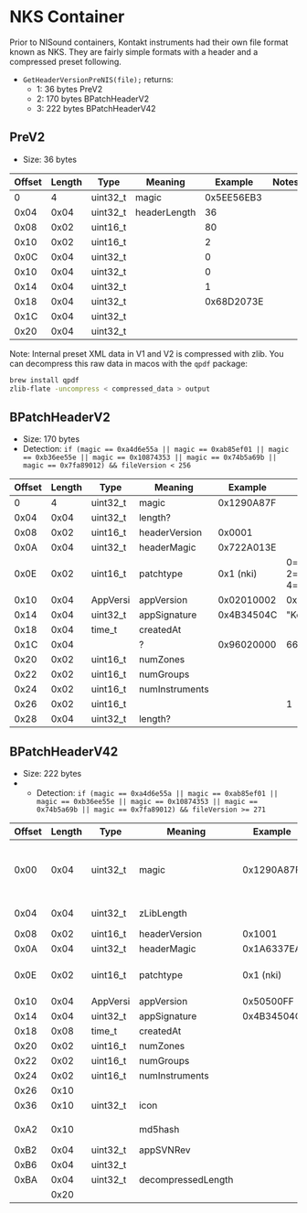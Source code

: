 # NKS Container

Prior to NISound containers, Kontakt instruments had their own file format known as NKS. They are fairly simple formats with a header and a compressed preset following.

- `GetHeaderVersionPreNIS(file);` returns:
  - 1: 36 bytes PreV2
  - 2: 170 bytes BPatchHeaderV2
  - 3: 222 bytes BPatchHeaderV42

## PreV2

- Size: 36 bytes

| Offset | Length | Type     | Meaning      | Example    | Notes |
| ------ | ------ | -------- | ------------ | ---------- | ----- |
| 0      | 4      | uint32_t | magic        | 0x5EE56EB3 |       |
| 0x04   | 0x04   | uint32_t | headerLength | 36         |       |
| 0x08   | 0x02   | uint16_t |              | 80         |       |
| 0x10   | 0x02   | uint16_t |              | 2          |       |
| 0x0C   | 0x04   | uint32_t |              | 0          |       |
| 0x10   | 0x04   | uint32_t |              | 0          |       |
| 0x14   | 0x04   | uint32_t |              | 1          |       |
| 0x18   | 0x04   | uint32_t |              | 0x68D2073E |       |
| 0x1C   | 0x04   | uint32_t |              |            |       |
| 0x20   | 0x04   | uint32_t |              |            |       |

Note: Internal preset XML data in V1 and V2 is compressed with zlib. You can decompress this raw data in macos with the `qpdf` package:

```bash
brew install qpdf
zlib-flate -uncompress < compressed_data > output
```

## BPatchHeaderV2

- Size: 170 bytes
- Detection: `if (magic == 0xa4d6e55a || magic == 0xab85ef01 || magic == 0xb36ee55e || magic == 0x10874353 || magic == 0x74b5a69b || magic == 0x7fa89012) && fileVersion < 256`

| Offset | Length | Type     | Meaning        | Example    | Notes                                    |
| ------ | ------ | -------- | -------------- | ---------- | ---------------------------------------- |
| 0      | 4      | uint32_t | magic          | 0x1290A87F |                                          |
| 0x04   | 0x04   | uint32_t | length?        |            |                                          |
| 0x08   | 0x02   | uint16_t | headerVersion  | 0x0001     |                                          |
| 0x0A   | 0x04   | uint32_t | headerMagic    | 0x722A013E |                                          |
| 0x0E   | 0x02   | uint16_t | patchtype      | 0x1 (nki)  | 0=nkm, 1=nki, 2=nkb, 3=nkp, 4=nkg, nkz=5 |
| 0x10   | 0x04   | AppVersi | appVersion     | 0x02010002 | 0x02010002=2.1.2                         |
| 0x14   | 0x04   | uint32_t | appSignature   | 0x4B34504C | "Kon2"                                   |
| 0x18   | 0x04   | time_t   | createdAt      |            |                                          |
| 0x1C   | 0x04   |          | ?              | 0x96020000 | 662, 1122                                |
| 0x20   | 0x02   | uint16_t | numZones       |            |                                          |
| 0x22   | 0x02   | uint16_t | numGroups      |            |                                          |
| 0x24   | 0x02   | uint16_t | numInstruments |            |                                          |
| 0x26   | 0x02   | uint16_t |                |            | 1                                        |
| 0x28   | 0x04   | uint32_t | length?        |            |                                          |

## BPatchHeaderV42

- Size: 222 bytes
- - Detection: `if (magic == 0xa4d6e55a || magic == 0xab85ef01 || magic == 0xb36ee55e || magic == 0x10874353 || magic == 0x74b5a69b || magic == 0x7fa89012) && fileVersion >= 271`

| Offset | Length | Type     | Meaning            | Example    | Notes                                                      |
| ------ | ------ | -------- | ------------------ | ---------- | ---------------------------------------------------------- |
| 0x00   | 0x04   | uint32_t | magic              | 0x1290A87F | 0xa4d6e55a, 0xab85ef01, 0xb36ee55e, 0x10874353, 0x74b5a69b |
| 0x04   | 0x04   | uint32_t | zLibLength         |            | Internal preset compressed size                            |
| 0x08   | 0x02   | uint16_t | headerVersion      | 0x1001     | Always 272                                                 |
| 0x0A   | 0x04   | uint32_t | headerMagic        | 0x1A6337EA |                                                            |
| 0x0E   | 0x02   | uint16_t | patchtype          | 0x1 (nki)  | 0=nkm, 1=nki, 2=nkb, 3=nkp, 4=nkg, nkz=5                   |
| 0x10   | 0x04   | AppVersi | appVersion         | 0x50500FF  | 0x5050FF=5.5.256                                           |
| 0x14   | 0x04   | uint32_t | appSignature       | 0x4B34504C | "Kon4"                                                     |
| 0x18   | 0x08   | time_t   | createdAt          |            |                                                            |
| 0x20   | 0x02   | uint16_t | numZones           |            |                                                            |
| 0x22   | 0x02   | uint16_t | numGroups          |            |                                                            |
| 0x24   | 0x02   | uint16_t | numInstruments     |            |                                                            |
| 0x26   | 0x10   |          |                    |            |                                                            |
| 0x36   | 0x10   | uint32_t | icon               |            | 0x1C is "New"                                              |
|        |        |          |                    |            |                                                            |
| 0xA2   | 0x10   |          | md5hash            |            | OpenSSL(?) EVP MD5                                         |
| 0xB2   | 0x04   | uint32_t | appSVNRev          |            |                                                            |
| 0xB6   | 0x04   | uint32_t |                    |            |                                                            |
| 0xBA   | 0x04   | uint32_t | decompressedLength |            |                                                            |
|        | 0x20   |          |                    |            |                                                            |
